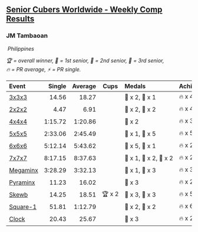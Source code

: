 <style>table {white-space: nowrap;}</style>
<link rel="stylesheet" type="text/css" href="/scw-comp/css/flags.css" />

## [Senior Cubers Worldwide - Weekly Comp Results](/scw-comp/results/)
### JM Tambaoan

<i class="flag flag-PH" />&nbsp;Philippines

<span style="white-space: nowrap;">🏆 = overall winner</span>, <span style="white-space: nowrap;">🥇 = 1st senior</span>, <span style="white-space: nowrap;">🥈 = 2nd senior</span>, <span style="white-space: nowrap;">🥉 = 3rd senior</span>, <span style="white-space: nowrap;">🔥 = PR average</span>, <span style="white-space: nowrap;">⚡ = PR single</span>.

| Event | Single | Average | Cups | Medals | Achievements|
| :-- | --: | --: | :--: | :-- | :-- |
| [3x3x3](333.md) | 14.56 | 18.27 |  | 🥈 x 2, 🥉 x 1 | 🔥 x 4, ⚡ x 5 |
| [2x2x2](222.md) | 4.47 | 6.91 |  | 🥈 x 2, 🥉 x 2 | 🔥 x 4, ⚡ x 4 |
| [4x4x4](444.md) | 1:15.72 | 1:20.86 |  | 🥉 x 2 | 🔥 x 3, ⚡ x 4 |
| [5x5x5](555.md) | 2:33.06 | 2:45.49 |  | 🥈 x 1, 🥉 x 5 | 🔥 x 5, ⚡ x 4 |
| [6x6x6](666.md) | 5:12.14 | 5:43.62 |  | 🥈 x 5, 🥉 x 1 | 🔥 x 2, ⚡ x 1 |
| [7x7x7](777.md) | 8:17.15 | 8:37.63 |  | 🥇 x 1, 🥈 x 2, 🥉 x 2 | 🔥 x 2, ⚡ x 3 |
| [Megaminx](minx.md) | 3:28.29 | 3:32.13 |  | 🥈 x 1, 🥉 x 3 | 🔥 x 3, ⚡ x 3 |
| [Pyraminx](pyram.md) | 11.23 | 16.02 |  | 🥉 x 3 | 🔥 x 2, ⚡ x 2 |
| [Skewb](skewb.md) | 14.25 | 18.51 | 🏆 x 2 | 🥇 x 3, 🥈 x 3 | 🔥 x 5, ⚡ x 4 |
| [Square-1](sq1.md) | 51.81 | 1:12.79 |  | 🥈 x 2, 🥉 x 2 | 🔥 x 6, ⚡ x 5 |
| [Clock](clock.md) | 20.43 | 25.67 |  | 🥈 x 3 | 🔥 x 2, ⚡ x 1 |

<!-- Global site tag (gtag.js) - Google Analytics -->
<script async src="https://www.googletagmanager.com/gtag/js?id=UA-86348435-3"></script>
<script>window.dataLayer = window.dataLayer || []; function gtag() {dataLayer.push(arguments);} gtag('js', new Date()); gtag('config', 'UA-86348435-3');</script>
